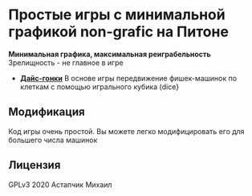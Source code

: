 # Простые игры с минимальной графикой non-grafic на Питоне

**Минимальная графика, максимальная реиграбельность**  
Зрелищность - не главное в игре

* [**Дайс-гонки**](dice-racing/README-RUS.md) В основе игры передвижение фишек-машинок по клеткам с помощью игрального кубика (dice}



## Модификация

Код игры очень простой. Вы можете легко модифицировать его для большего числа машинок


## Лицензия

GPLv3 2020 Астапчик Михаил
